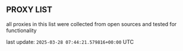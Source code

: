 ## PROXY LIST

all proxies in this list were collected from open sources and tested for functionality

last update: `2025-03-28 07:44:21.579816+00:00` UTC